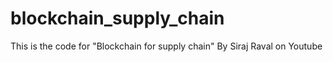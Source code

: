 # blockchain_supply_chain
This is the code for "Blockchain for supply chain" By Siraj Raval on Youtube
